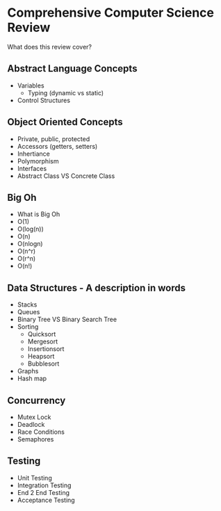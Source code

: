 # Comprehensive Computer Science Review

What does this review cover?

## Abstract Language Concepts

- Variables
  - Typing (dynamic vs static)
- Control Structures

## Object Oriented Concepts

- Private, public, protected
- Accessors (getters, setters)
- Inhertiance
- Polymorphism
- Interfaces
- Abstract Class VS Concrete Class

## Big Oh

- What is Big Oh
- O(1)
- O(log(n))
- O(n)
- O(nlogn)
- O(n^r)
- O(r^n)
- O(n!)

## Data Structures - A description in words

- Stacks
- Queues
- Binary Tree VS Binary Search Tree
- Sorting
  - Quicksort
  - Mergesort
  - Insertionsort
  - Heapsort
  - Bubblesort
- Graphs
- Hash map

## Concurrency

- Mutex Lock
- Deadlock
- Race Conditions
- Semaphores

## Testing

- Unit Testing
- Integration Testing
- End 2 End Testing
- Acceptance Testing

